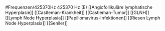 #Frequenzen/425370Hz
425370 Hz (E)
[[Angiofollikuläre lymphatische Hyperplasie]]
[[Castleman-Krankheit]]
[[Castleman-Tumor]]
[[GLNH]]
[[Lymph Node Hyperplasia]]
[[Papillomavirus-Infektionen]]
[[Riesen Lymph Node Hyperplasia]]
[[Seniler]]